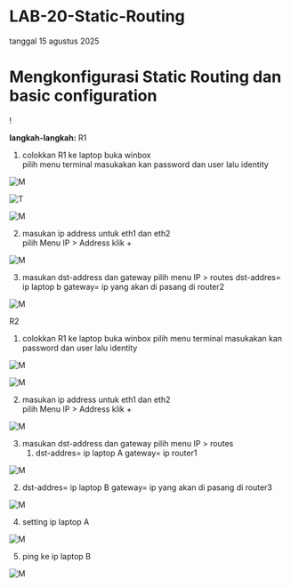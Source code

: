 # LAB-20-Static-Routing
tanggal 15 agustus 2025
# Mengkonfigurasi Static Routing dan basic configuration 

!

**langkah-langkah:**
R1
1. colokkan R1 ke laptop buka winbox   
   pilih menu terminal masukakan kan password dan user lalu identity  

![M](lab22pw.PNG)

![T](LAB22IDN.PNG)

![M](lab22mask.PNG)

2. masukan ip address untuk eth1 dan eth2  
   pilih Menu IP > Address
   klik +

![M](lad22adresPNG.PNG)

3. masukan dst-address dan gateway
   pilih menu IP > routes
   dst-addres= ip laptop b
   gateway= ip yang akan di pasang di router2

![M](lab22rot.PNG)

R2
1. colokkan R1 ke laptop buka winbox
   pilih menu terminal masukakan kan password dan user lalu identity

![M](LAB22NM2.PNG)

![M]()

2. masukan ip address untuk eth1 dan eth2  
   pilih Menu IP > Address
   klik +

![M](LAB22DRS.PNG)

3. masukan dst-address dan gateway
   pilih menu IP > routes
   1. dst-addres= ip laptop A
      gateway= ip router1

![M](LAB22ROT2.1.PNG)

   2. dst-addres= ip laptop B
      gateway= ip yang akan di pasang di router3

![M](LAB22ROT2.PNG)

4. setting ip laptop A

![M](lab22ws.PNG)

5. ping ke ip laptop B

![M](pc2lab22)
